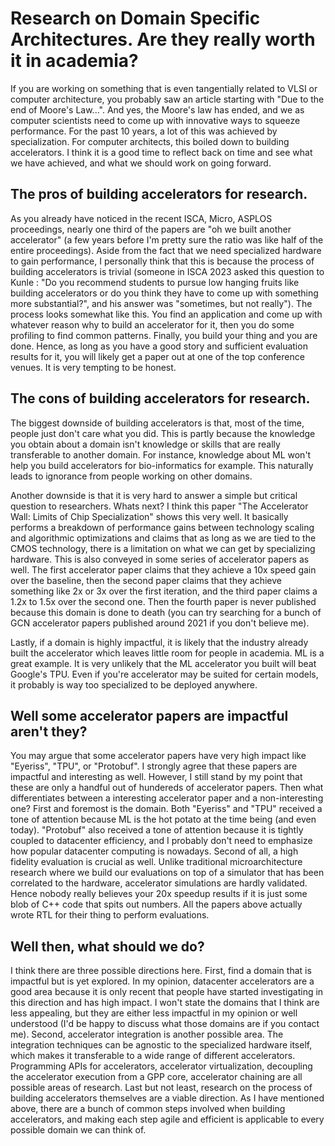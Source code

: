 
# Research on Domain Specific Architectures. Are they really worth it in academia?

If you are working on something that is even tangentially related to VLSI or computer architecture, you probably saw an article starting with "Due to the end of Moore's Law...". And yes, the Moore's law has ended, and we as computer scientists need to come up with innovative ways to squeeze performance. For the past 10 years, a lot of this was achieved by specialization. For computer architects, this boiled down to building accelerators. I think it is a good time to reflect back on time and see what we have achieved, and what we should work on going forward.


## The pros of building accelerators for research.
As you already have noticed in the recent ISCA, Micro, ASPLOS proceedings, nearly one third of the papers are "oh we built another accelerator" (a few years before
I'm pretty sure the ratio was like half of the entire proceedings). Aside from the fact that we need specialized hardware to gain performance, I personally think
that this is because the process of building accelerators is trivial (someone in ISCA 2023 asked this question to Kunle : "Do you recommend students to pursue low hanging fruits like building accelerators or do you think they have to come up with something more substantial?", and his answer was "sometimes, but not really"). The process looks somewhat like this. You find an application and come up with whatever reason why to build an accelerator for it, then you do some profiling to find common patterns. Finally, you build your thing and you are done. Hence, as long as you have a good story and sufficient evaluation results for it, you will likely get a paper out at one of the top conference venues. It is very tempting to be honest.

## The cons of building accelerators for research.
The biggest downside of building accelerators is that, most of the time, people just don't care what you did. This is partly because the knowledge you obtain
about a domain isn't knowledge or skills that are really transferable to another domain. For instance, knowledge about ML won't help you build accelerators for
bio-informatics for example. This naturally leads to ignorance from people working on other domains.

Another downside is that it is very hard to answer a simple but critical question to researchers. Whats next? I think
this paper "The Accelerator Wall: Limits of Chip Specialization" shows this very well. It basically performs a breakdown of performance gains between
technology scaling and algorithmic optimizations and claims that as long as we are tied to the CMOS technology, there is a limitation on what we can get by
specializing hardware. This is also conveyed in some series of accelerator papers as well. The first accelerator paper claims that they achieve a 10x speed gain over the baseline, then the second paper claims that they achieve something like 2x or 3x over the first iteration, and the third paper claims a 1.2x to 1.5x over the second one. Then the fourth paper is never published because this domain is done to death (you can try searching for a bunch of GCN accelerator papers published around 2021 if you don't believe me).

Lastly, if a domain is highly impactful, it is likely that the industry already built the accelerator which leaves little room for people in academia. ML is a great example. It is very unlikely that the ML accelerator you built will beat Google's TPU. Even if you're accelerator may be suited for certain models, it probably is way too specialized to be deployed anywhere.

## Well some accelerator papers are impactful aren't they?
You may argue that some accelerator papers have very high impact like "Eyeriss", "TPU", or "Protobuf". I strongly agree that these papers are impactful and interesting as well. However, I still stand by my point that these are only a handful out of hundereds of accelerator papers. Then what differentiates between a interesting accelerator paper and a non-interesting one? First and foremost is the domain. Both "Eyeriss" and "TPU" received a tone of attention because ML is the hot potato at the time being (and even today). "Protobuf" also received a tone of attention because it is tightly coupled to datacenter efficiency, and I probably don't need to emphasize how popular datacenter computing is nowadays. Second of all, a high fidelity evaluation is crucial as well. Unlike traditional microarchitecture research where we build our evaluations on top of a simulator that has been correlated to the hardware, accelerator simulations are hardly validated. Hence nobody really believes your 20x speedup results if it is just some blob of C++ code that spits out numbers. All the papers above actually wrote RTL for their thing to perform evaluations.


## Well then, what should we do?
I think there are three possible directions here. First, find a domain that is impactful but is yet explored. In my opinion, datacenter accelerators are a good area because it is only recent that people have started investigating in this direction and has high impact. I won't state the domains that I think are less appealing, but they are either less impactful in my opinion or well understood (I'd be happy to discuss what those domains are if you contact me). Second, accelerator integration is another possible area. The integration techniques can be agnostic to the specialized hardware itself, which makes it transferable to a wide range of different accelerators. Programming APIs for accelerators, accelerator virtualization, decoupling the accelerator execution from a GPP core, accelerator chaining are all possible areas of research. Last but not least, research on the process of building accelerators themselves are a viable direction. As I have mentioned above, there are a bunch of common steps involved when building accelerators, and making each step agile and efficient is applicable to every possible domain we can think of.
